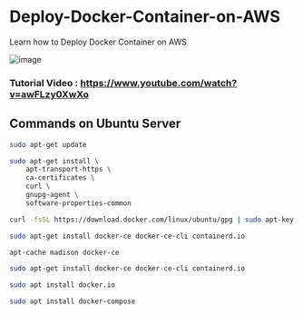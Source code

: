 # Deploy-Docker-Container-on-AWS
Learn how to Deploy Docker Container on AWS 

![image](https://user-images.githubusercontent.com/39345855/77860782-0c865f80-71df-11ea-822a-b544e4afaa47.png)




### Tutorial Video :  https://www.youtube.com/watch?v=awFLzy0XwXo


## Commands on Ubuntu Server  

```bash
sudo apt-get update
```

```bash
sudo apt-get install \
    apt-transport-https \
    ca-certificates \
    curl \
    gnupg-agent \
    software-properties-common
```

```bash
curl -fsSL https://download.docker.com/linux/ubuntu/gpg | sudo apt-key add -
```

```bash
sudo apt-get install docker-ce docker-ce-cli containerd.io
```



```bash
apt-cache madison docker-ce
```


```bash
sudo apt-get install docker-ce docker-ce-cli containerd.io
```


```bash
sudo apt install docker.io
```


```bash
sudo apt install docker-compose
```

